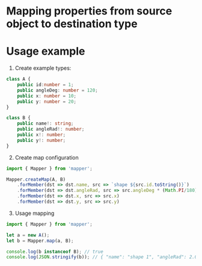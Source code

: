 # Mapping properties from source object to destination type

# Usage example

1. Create example types:

```typescript
class A {
    public id:number = 1;
    public angleDeg: number = 120;
    public x: number = 10;
    public y: number = 20;
}

class B {
    public name!: string;
    public angleRad!: number;
    public x!: number;
    public y!: number;
}
```

2. Create map configuration

```typescript
import { Mapper } from 'mapper';

Mapper.createMap(A, B)
    .forMember(dst => dst.name, src => `shape ${src.id.toString()}`)
    .forMember(dst => dst.angleRad, src => src.angleDeg * (Math.PI/180))
    .forMember(dst => dst.x, src => src.x)
    .forMember(dst => dst.y, src => src.y)
```

3. Usage mapping

```typescript
import { Mapper } from 'mapper';

let a = new A();
let b = Mapper.map(a, B);

console.log(b instanceof B); // true
console.log(JSON.stringify(b)); // { "name": "shape 1", "angleRad": 2.0943951023931953, "x": 10, "y": 20 }
```
